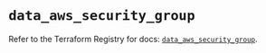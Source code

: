 # `data_aws_security_group`

Refer to the Terraform Registry for docs: [`data_aws_security_group`](https://registry.terraform.io/providers/hashicorp/aws/6.3.0/docs/data-sources/security_group).
